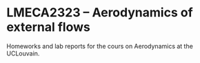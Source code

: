 # LMECA2323 – Aerodynamics of external flows

Homeworks and lab reports for the cours on Aerodynamics at the UCLouvain.